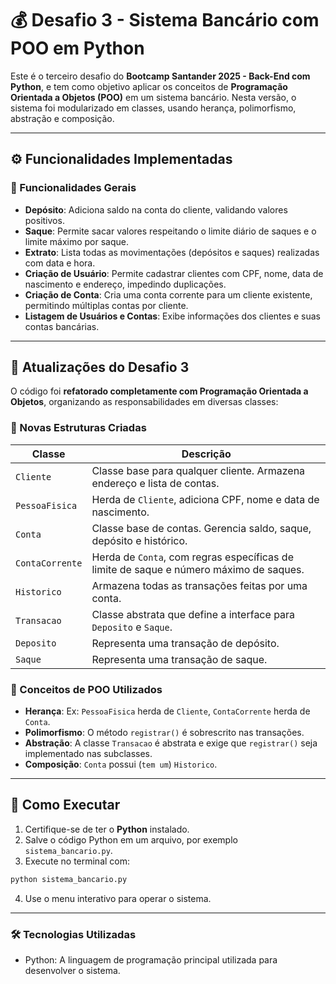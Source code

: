 # 💰 Desafio 3 - Sistema Bancário com POO em Python

Este é o terceiro desafio do **Bootcamp Santander 2025 - Back-End com Python**, e tem como objetivo aplicar os conceitos de **Programação Orientada a Objetos (POO)** em um sistema bancário. Nesta versão, o sistema foi modularizado em classes, usando herança, polimorfismo, abstração e composição.

---

## ⚙️ Funcionalidades Implementadas

### 📌 Funcionalidades Gerais

- **Depósito**: Adiciona saldo na conta do cliente, validando valores positivos.
- **Saque**: Permite sacar valores respeitando o limite diário de saques e o limite máximo por saque.
- **Extrato**: Lista todas as movimentações (depósitos e saques) realizadas com data e hora.
- **Criação de Usuário**: Permite cadastrar clientes com CPF, nome, data de nascimento e endereço, impedindo duplicações.
- **Criação de Conta**: Cria uma conta corrente para um cliente existente, permitindo múltiplas contas por cliente.
- **Listagem de Usuários e Contas**: Exibe informações dos clientes e suas contas bancárias.

---

## 🔄 Atualizações do Desafio 3

O código foi **refatorado completamente com Programação Orientada a Objetos**, organizando as responsabilidades em diversas classes:

### 🧱 Novas Estruturas Criadas

| Classe         | Descrição |
|----------------|-----------|
| `Cliente`      | Classe base para qualquer cliente. Armazena endereço e lista de contas. |
| `PessoaFisica` | Herda de `Cliente`, adiciona CPF, nome e data de nascimento. |
| `Conta`        | Classe base de contas. Gerencia saldo, saque, depósito e histórico. |
| `ContaCorrente`| Herda de `Conta`, com regras específicas de limite de saque e número máximo de saques. |
| `Historico`    | Armazena todas as transações feitas por uma conta. |
| `Transacao`    | Classe abstrata que define a interface para `Deposito` e `Saque`. |
| `Deposito`     | Representa uma transação de depósito. |
| `Saque`        | Representa uma transação de saque. |

### 🧠 Conceitos de POO Utilizados

- **Herança**: Ex: `PessoaFisica` herda de `Cliente`, `ContaCorrente` herda de `Conta`.
- **Polimorfismo**: O método `registrar()` é sobrescrito nas transações.
- **Abstração**: A classe `Transacao` é abstrata e exige que `registrar()` seja implementado nas subclasses.
- **Composição**: `Conta` possui (`tem um`) `Historico`.

---

## 🚀 Como Executar

1. Certifique-se de ter o **Python** instalado.
2. Salve o código Python em um arquivo, por exemplo `sistema_bancario.py`.
3. Execute no terminal com:

```bash
python sistema_bancario.py
```

4. Use o menu interativo para operar o sistema.
---
### 🛠 Tecnologias Utilizadas
- Python: A linguagem de programação principal utilizada para desenvolver o sistema.
